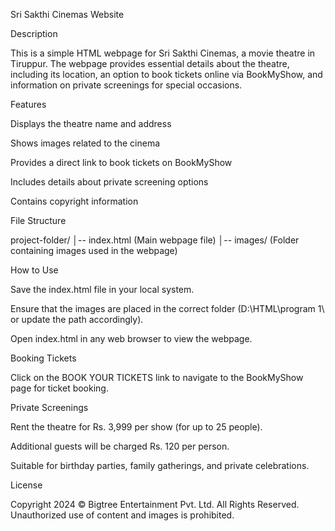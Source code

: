 Sri Sakthi Cinemas Website

Description

This is a simple HTML webpage for Sri Sakthi Cinemas, a movie theatre in Tiruppur. The webpage provides essential details about the theatre, including its location, an option to book tickets online via BookMyShow, and information on private screenings for special occasions.

Features

Displays the theatre name and address

Shows images related to the cinema

Provides a direct link to book tickets on BookMyShow

Includes details about private screening options

Contains copyright information

File Structure

project-folder/
│-- index.html  (Main webpage file)
│-- images/     (Folder containing images used in the webpage)

How to Use

Save the index.html file in your local system.

Ensure that the images are placed in the correct folder (D:\HTML\program 1\ or update the path accordingly).

Open index.html in any web browser to view the webpage.

Booking Tickets

Click on the BOOK YOUR TICKETS link to navigate to the BookMyShow page for ticket booking.

Private Screenings

Rent the theatre for Rs. 3,999 per show (for up to 25 people).

Additional guests will be charged Rs. 120 per person.

Suitable for birthday parties, family gatherings, and private celebrations.

License

Copyright 2024 © Bigtree Entertainment Pvt. Ltd. All Rights Reserved. Unauthorized use of content and images is prohibited.

